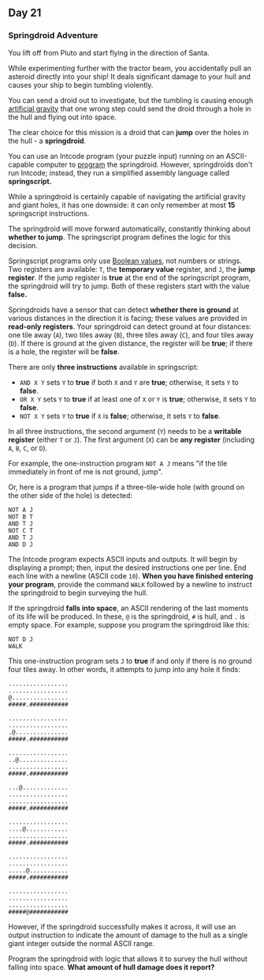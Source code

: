 ## Day 21

### Springdroid Adventure

You lift off from Pluto and start flying in the direction of Santa.

While experimenting further with the tractor beam, you accidentally pull an asteroid directly 
into your ship! It deals significant damage to your hull and causes your ship to begin tumbling 
violently.

You can send a droid out to investigate, but the tumbling is causing enough 
[artificial gravity](https://en.wikipedia.org/wiki/Artificial_gravity) that one wrong step could send 
the droid through a hole in the hull and flying out into space.

The clear choice for this mission is a droid that can **jump** over the holes in the hull - 
a **springdroid**.

You can use an Intcode program (your puzzle input) running on an ASCII-capable computer to 
[program](https://en.wikipedia.org/wiki/Programmable_read-only_memory) the springdroid. 
However, springdroids don't run Intcode; instead, they run a simplified assembly language called 
**springscript.**

While a springdroid is certainly capable of navigating the artificial gravity and giant holes, it has 
one downside: it can only remember at most **15** springscript instructions.

The springdroid will move forward automatically, constantly thinking about **whether to jump**. 
The springscript program defines the logic for this decision.

Springscript programs only use [Boolean values](https://en.wikipedia.org/wiki/Boolean_data_type), 
not numbers or strings. Two registers are available: `T`, the **temporary value** register, 
and `J`, the **jump register**. If the jump register is **true** at the end of the springscript program, 
the springdroid will try to jump. Both of these registers start with the value **false.**

Springdroids have a sensor that can detect **whether there is ground** at various distances in 
the direction it is facing; these values are provided in **read-only registers**. Your springdroid 
can detect ground at four distances: one tile away (`A`), two tiles away (`B`), three tiles away (`C`), 
and four tiles away (`D`). If there is ground at the given distance, the register will be **true**; if 
there is a hole, the register will be **false**.

There are only **three instructions** available in springscript:

- `AND X Y` sets `Y` to **true** if both `X` and `Y` are **true**; otherwise, it sets `Y` to **false**.
- `OR X Y` sets `Y` to **true** if at least one of `X` or `Y` is **true**; otherwise, it sets `Y` to **false**.
- `NOT X Y` sets `Y` to **true** if `X` is **false**; otherwise, it sets `Y` to **false**.

In all three instructions, the second argument (`Y`) needs to be a **writable register** 
(either `T` or `J`). The first argument (`X`) can be **any register** (including `A`, `B`, `C`, or `D`).

For example, the one-instruction program `NOT A J` means "if the tile immediately in front of me 
is not ground, jump".

Or, here is a program that jumps if a three-tile-wide hole (with ground on the other side of the hole) is detected:

```
NOT A J
NOT B T
AND T J
NOT C T
AND T J
AND D J
```

The Intcode program expects ASCII inputs and outputs. It will begin by displaying a prompt; then, 
input the desired instructions one per line. End each line with a newline (ASCII code `10`). **When 
you have finished entering your program**, provide the command `WALK` followed by a newline 
to instruct the springdroid to begin surveying the hull.

If the springdroid **falls into space**, an ASCII rendering of the last moments of its life will be 
produced. In these, `@` is the springdroid, `#` is hull, and `.` is empty space. For example, suppose 
you program the springdroid like this:

```
NOT D J
WALK
```

This one-instruction program sets `J` to **true** if and only if there is no ground four tiles away. 
In other words, it attempts to jump into any hole it finds:

```
.................
.................
@................
#####.###########

.................
.................
.@...............
#####.###########

.................
..@..............
.................
#####.###########

...@.............
.................
.................
#####.###########

.................
....@............
.................
#####.###########

.................
.................
.....@...........
#####.###########

.................
.................
.................
#####@###########
```

However, if the springdroid successfully makes it across, it will use an output instruction to 
indicate the amount of damage to the hull as a single giant integer outside the normal ASCII range.

Program the springdroid with logic that allows it to survey the hull without falling into space. 
**What amount of hull damage does it report?**
